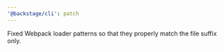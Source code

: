 ```yaml
---
'@backstage/cli': patch
---
```


Fixed Webpack loader patterns so that they properly match the file suffix only.

